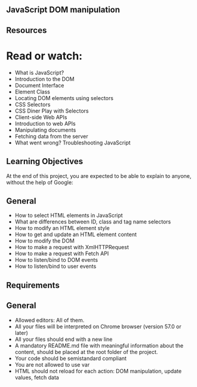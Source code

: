 ## JavaScript DOM manipulation
## Resources
# Read or watch:
- What is JavaScript?
- Introduction to the DOM
- Document Interface
- Element Class
- Locating DOM elements using selectors
- CSS Selectors
- CSS Diner Play with Selectors
- Client-side Web APIs
- Introduction to web APIs
- Manipulating documents
- Fetching data from the server
- What went wrong? Troubleshooting JavaScript
## Learning Objectives
At the end of this project, you are expected to be able to explain to anyone, without the help of Google:

## General
- How to select HTML elements in JavaScript
- What are differences between ID, class and tag name selectors
- How to modify an HTML element style
- How to get and update an HTML element content
- How to modify the DOM
- How to make a request with XmlHTTPRequest
- How to make a request with Fetch API
- How to listen/bind to DOM events
- How to listen/bind to user events
## Requirements
## General
- Allowed editors: All of them.
- All your files will be interpreted on Chrome browser (version 57.0 or later)
- All your files should end with a new line
- A mandatory README.md file with meaningful information about the content, should be placed at the root folder of the project.
- Your code should be semistandard compliant
- You are not allowed to use var
- HTML should not reload for each action: DOM manipulation, update values, fetch data
